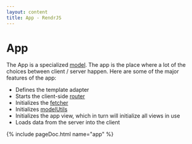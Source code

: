 ```yaml
---
layout: content
title: App - RendrJS
---
```


# App

The App is a specialized [model](/model).  The app is the place where a lot of the choices between client / server happen. Here are some of the major features of the app:

- Defines the template adapter
- Starts the client-side [router](/router)
- Initializes the [fetcher](/fetcher)
- Initializes [modelUtils](/model-utils)
- Initializes the app view, which in turn will initialize all views in use
- Loads data from the server into the client

{% include pageDoc.html name="app" %}

